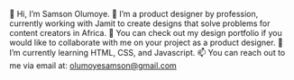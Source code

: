 👋 Hi, I’m Samson Olumoye.
👀 I’m a product designer by profession, currently working with Jamit to create designs that solve problems for content creators in Africa.
🎨 You can check out my design portfolio if you would like to collaborate with me on your project as a product designer.
🌱 I’m currently learning HTML, CSS, and Javascript.
📫 You can reach out to me via email at: olumoyesamson@gmail.com
